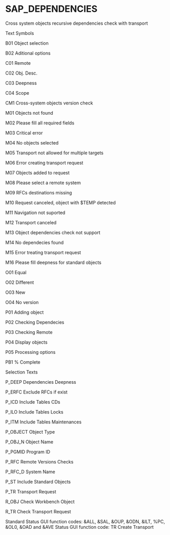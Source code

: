 # SAP_DEPENDENCIES
Cross system objects recursive dependencies check with transport

Text Symbols

B01  Object selection

B02  Aditional options

C01  Remote

C02  Obj. Desc.

C03  Deepness

C04  Scope

CM1  Cross-system objects version check

M01  Objects not found

M02  Please fill all required fields

M03  Critical error

M04  No objects selected

M05  Transport not allowed for multiple targets

M06  Error creating transport request

M07  Objects added to request

M08  Please select a remote system

M09  RFCs destinations missing

M10  Request canceled, object with $TEMP detected

M11  Navigation not suported

M12  Transport canceled

M13  Object dependencies check not support

M14  No dependecies found

M15  Error treating transport request

M16  Please fill deepness for standard objects

O01  Equal

O02  Different

O03  New

O04  No version

P01  Adding object

P02  Checking Dependecies

P03  Checking Remote

P04  Display objects

P05  Processing options

PB1  % Complete



Selection Texts

P_DEEP  Dependencies Deepness

P_ERFC  Exclude RFCs if exist

P_ICD  Include Tables CDs

P_ILO  Include Tables Locks

P_ITM  Include Tables Maintenances

P_OBJECT  Object Type

P_OBJ_N  Object Name

P_PGMID  Program ID

P_RFC  Remote Versions Checks

P_RFC_D  System Name

P_ST  Include Standard Objects

P_TR  Transport Request

R_OBJ  Check Workbench Object

R_TR  Check Transport Request


Standard Status GUI function codes: &ALL, &SAL, &OUP, &ODN, &ILT, %PC, &OL0, &OAD and &AVE
Status GUI function code: TR Create Transport
